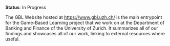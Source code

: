 **Status**: In Progress

The GBL Website hosted at https://www.gbl.uzh.ch/ is the main entrypoint for the Game-Based Learning project that we work on at the Department of Banking and Finance of the University of Zurich. It summarizes all of our findings and showcases all of our work, linking to external resources where useful.